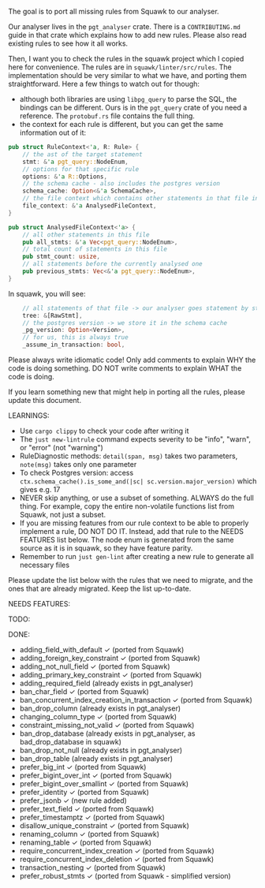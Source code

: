 The goal is to port all missing rules from Squawk to our analyser.

Our analyser lives in the `pgt_analyser` crate. There is a `CONTRIBUTING.md` guide in that crate which explains how to add new rules. Please also read existing rules to see how it all works.

Then, I want you to check the rules in the squawk project which I copied here for convenience. The rules are in `squawk/linter/src/rules`. The implementation should be very similar to what we have, and porting them straightforward. Here a few things to watch out for though:

- although both libraries are using `libpg_query` to parse the SQL, the bindings can be different. Ours is in the `pgt_query` crate of you need a reference. The `protobuf.rs` file contains the full thing.
- the context for each rule is different, but you can get the same information out of it:
```rust
pub struct RuleContext<'a, R: Rule> {
    // the ast of the target statement
    stmt: &'a pgt_query::NodeEnum,
    // options for that specific rule
    options: &'a R::Options,
    // the schema cache - also includes the postgres version
    schema_cache: Option<&'a SchemaCache>,
    // the file context which contains other statements in that file in case you need them
    file_context: &'a AnalysedFileContext,
}

pub struct AnalysedFileContext<'a> {
    // all other statements in this file
    pub all_stmts: &'a Vec<pgt_query::NodeEnum>,
    // total count of statements in this file
    pub stmt_count: usize,
    // all statements before the currently analysed one
    pub previous_stmts: Vec<&'a pgt_query::NodeEnum>,
}
```

In squawk, you will see:
```rust
    // all statements of that file -> our analyser goes statement by statement but has access to the files content via `file_context`
    tree: &[RawStmt],
    // the postgres version -> we store it in the schema cache
    _pg_version: Option<Version>,
    // for us, this is always true
    _assume_in_transaction: bool,

```

Please always write idiomatic code!
Only add comments to explain WHY the code is doing something. DO NOT write comments to explain WHAT the code is doing.

If you learn something new that might help in porting all the rules, please update this document.

LEARNINGS:
- Use `cargo clippy` to check your code after writing it
- The `just new-lintrule` command expects severity to be "info", "warn", or "error" (not "warning")
- RuleDiagnostic methods: `detail(span, msg)` takes two parameters, `note(msg)` takes only one parameter
- To check Postgres version: access `ctx.schema_cache().is_some_and(|sc| sc.version.major_version)` which gives e.g. 17
- NEVER skip anything, or use a subset of something. ALWAYS do the full thing. For example, copy the entire non-volatile functions list from Squawk, not just a subset.
- If you are missing features from our rule context to be able to properly implement a rule, DO NOT DO IT. Instead, add that rule to the NEEDS FEATURES list below. The node enum is generated from the same source as it is in squawk, so they have feature parity.
- Remember to run `just gen-lint` after creating a new rule to generate all necessary files

Please update the list below with the rules that we need to migrate, and the ones that are already migrated. Keep the list up-to-date.

NEEDS FEATURES:

TODO:

DONE:
- adding_field_with_default ✓ (ported from Squawk)
- adding_foreign_key_constraint ✓ (ported from Squawk)
- adding_not_null_field ✓ (ported from Squawk)
- adding_primary_key_constraint ✓ (ported from Squawk)
- adding_required_field (already exists in pgt_analyser)
- ban_char_field ✓ (ported from Squawk)
- ban_concurrent_index_creation_in_transaction ✓ (ported from Squawk)
- ban_drop_column (already exists in pgt_analyser)
- changing_column_type ✓ (ported from Squawk)
- constraint_missing_not_valid ✓ (ported from Squawk)
- ban_drop_database (already exists in pgt_analyser, as bad_drop_database in squawk)
- ban_drop_not_null (already exists in pgt_analyser)
- ban_drop_table (already exists in pgt_analyser)
- prefer_big_int ✓ (ported from Squawk)
- prefer_bigint_over_int ✓ (ported from Squawk)
- prefer_bigint_over_smallint ✓ (ported from Squawk)
- prefer_identity ✓ (ported from Squawk)
- prefer_jsonb ✓ (new rule added)
- prefer_text_field ✓ (ported from Squawk)
- prefer_timestamptz ✓ (ported from Squawk)
- disallow_unique_constraint ✓ (ported from Squawk)
- renaming_column ✓ (ported from Squawk)
- renaming_table ✓ (ported from Squawk)
- require_concurrent_index_creation ✓ (ported from Squawk)
- require_concurrent_index_deletion ✓ (ported from Squawk)
- transaction_nesting ✓ (ported from Squawk)
- prefer_robust_stmts ✓ (ported from Squawk - simplified version)


